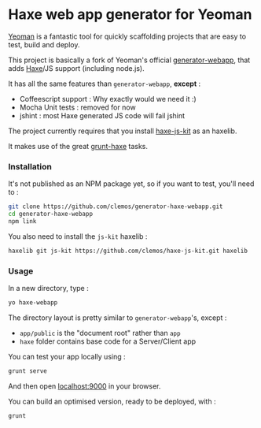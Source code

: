 # Haxe web app generator for Yeoman

[Yeoman](http://yeoman.io/) is a fantastic tool for quickly scaffolding projects that are easy to test, build and deploy.

This project is basically a fork of Yeoman's official [generator-webapp](https://github.com/yeoman/generator-webapp), that adds [Haxe](http://haxe.org)/JS support (including node.js).

It has all the same features than `generator-webapp`, **except** :
* Coffeescript support : Why exactly would we need it :)
* Mocha Unit tests : removed for now
* jshint : most Haxe generated JS code will fail jshint

The project currently requires that you install [haxe-js-kit](https://github.com/clemos/haxe-js-kit) as an haxelib.

It makes use of the great [grunt-haxe](https://github.com/Fintan/grunt-haxe) tasks.

### Installation

It's not published as an NPM package yet, so if you want to test, you'll need to :
```bash
git clone https://github.com/clemos/generator-haxe-webapp.git
cd generator-haxe-webapp
npm link
```
You also need to install the `js-kit` haxelib :
```bash
haxelib git js-kit https://github.com/clemos/haxe-js-kit.git haxelib
```

### Usage

In a new directory, type :
```bash
yo haxe-webapp
```
The directory layout is pretty similar to `generator-webapp`'s, except :
* `app/public` is the "document root" rather than `app`
* `haxe` folder contains base code for a Server/Client app

You can test your app locally using :
```bash
grunt serve
```
And then open [localhost:9000](http://localhost:9000) in your browser.

You can build an optimised version, ready to be deployed, with :
```bash
grunt
```
